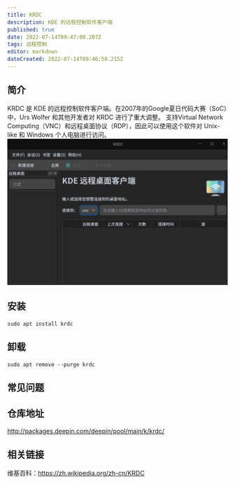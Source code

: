 ```yaml
---
title: KRDC
description: KDE 的远程控制软件客户端
published: true
date: 2022-07-14T09:47:00.207Z
tags: 远程控制
editor: markdown
dateCreated: 2022-07-14T09:46:58.215Z
---
```


## 简介
KRDC 是 KDE 的远程控制软件客户端。在2007年的Google夏日代码大赛（SoC）中，Urs Wolfer 和其他开发者对 KRDC 进行了重大调整。
支持Virtual Network Computing（VNC）和远程桌面协议（RDP），因此可以使用这个软件对 Unix-like 和 Windows 个人电脑进行访问。
![krdc.png](/krdc.png)
## 安装
```
sudo apt install krdc
```

## 卸载
```
sudo apt remove --purge krdc
```

## 常见问题
## 仓库地址
http://packages.deepin.com/deepin/pool/main/k/krdc/
## 相关链接
维基百科：https://zh.wikipedia.org/zh-cn/KRDC
